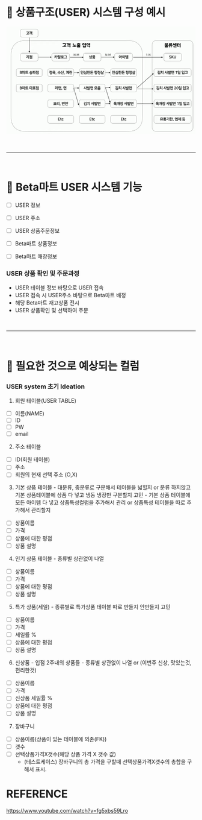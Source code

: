 # 🔰 상품구조(USER) 시스템 구성 예시

<p align="center">
    <img src="../images/Bmart_usersystem_example.png" width="800"/>
</p>
<br />

---

<br />

# 🔰 Beta마트 USER 시스템 기능

- [ ] USER 정보
- [ ] USER 주소
- [ ] USER 상품주문정보
- [ ] Beta마트 상품정보
- [ ] Beta마트 매장정보


### USER 상품 확인 및 주문과정

- USER 테이블 정보 바탕으로 USER 접속
- USER 접속 시 USER주소 바탕으로 Beta마트 배정
- 해당 Beta마트 재고상품 전시
- USER 상품확인 및 선택하여 주문

<br />

---

<br />

# 🔰 필요한 것으로 예상되는 컬럼

### USER system 초기 Ideation

1. 회원 테이블(USER TABLE)
- [ ] 이름(NAME)
- [ ] ID
- [ ] PW
- [ ] email
    
2. 주소 테이블
- [ ] ID(회원 테이블)
- [ ] 주소
- [ ] 회원의 현재 선택 주소 (O,X)

3. 기본 상품 테이블 - 대분류, 중분류로 구분해서 테이블을 넓힐지 or 분류 하지않고 기본 상품테이블에 상품 다 넣고 냉동 냉장만 구분할지 고민
                    - 기본 상품 테이블에 모든 아이템 다 넣고 상품특성컬럼을 추가해서 관리 or 상품특성 테이블을 따로 추가해서 관리할지
- [ ] 상품이름
- [ ] 가격
- [ ] 상품에 대한 평점
- [ ] 상품 설명

4. 인기 상품 테이블 - 종류별 상관없이 나열
- [ ] 상품이름
- [ ] 가격
- [ ] 상품에 대한 평점
- [ ] 상품 설명

5. 특가 상품(세일) - 종류별로 특가상품 테이블 따로 만들지 안만들지 고민
- [ ] 상품이름
- [ ] 가격
- [ ] 세일률 %
- [ ] 상품에 대한 평점
- [ ] 상품 설명

6. 신상품 - 입점 2주내의 상품들 - 종류별 상관없이 나열 or (이번주 신상, 맛있는것, 편리한것)
- [ ] 상품이름
- [ ] 가격
- [ ] 신상품 세일률 %
- [ ] 상품에 대한 평점
- [ ] 상품 설명

7. 장바구니
- [ ] 상품이름(상품이 있는 테이블에 의존(FK))
- [ ] 갯수
- [ ] 선택상품가격X갯수(해당 상품 가격 X 갯수 값)
    + (테스트케이스) 장바구니의 총 가격을 구할때 선택상품가격X갯수의 총합을 구해서 표시.


# REFERENCE
https://www.youtube.com/watch?v=fg5xbs59Lro
